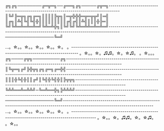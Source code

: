 ╔╗╔╗────────╔═╦═╗──╔══╗╔╗─────╔╦═╗-----------------------------------------------------------------------------------
║╚╝╠═╦╗╔╗╔═╗║║║║╠╦╗║═╦╬╬╬═╦═╦╦╝║═╣
║╔╗║╩╣╚╣╚╣╬║║║║║║║║║╔╣╔╣║╩╣║║║╬╠═║
╚╝╚╩═╩═╩═╩═╝╚╩═╩╬╗║╚╝╚╝╚╩═╩╩═╩═╩═╝-----------------------------------------------------------------------------------
────────────────╚═╝

...。☆。。☆。。☆。。☆。。☆。 。---------------------------------------------------------------------------------
。☆。。☆。♫♫。☆。☆♫。 。☆。。。
╔╗────╔╦╗─────────╔╗----------------------------------------------------------------------------------------------------------
║╚╦═╗╔╝╠╬╦╗╔╗╔═╗╔═╬╣----------------------------------------------------------------------------------------------------------
║║║╬╚╣╬║║╔╝║╚╣╬╚╣╬║╠╦╦╗-------------------------------------------------------------------------------------------------------
╚╩╩══╩═╩╩╝─╚═╩══╬╗╠╩╩╩╝-------------------------------------------------------------------------------------------------------
────────────────╚═╝----------------------------------------------------------------------------------------------------------------------------
...。☆。。☆。。☆。。☆。。☆。 。------------------------------------------------------------------------------------------
。☆。。☆。♫♫。☆。☆♫。 。☆。。
